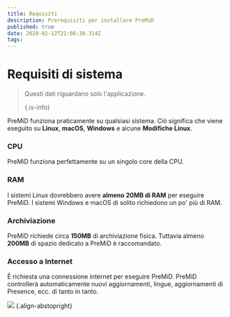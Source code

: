 ```yaml
---
title: Requisiti
description: Prerequisiti per installare PreMiD
published: true
date: 2020-02-12T22:08:39.314Z
tags:
---
```


# Requisiti di sistema

> Questi dati riguardano solo l'applicazione. 
> 
> {.is-info}

PreMiD funziona praticamente su qualsiasi sistema. Ciò significa che viene eseguito su **Linux**, **macOS**, **Windows** e alcune **Modifiche Linux**.

### CPU
PreMiD funziona perfettamente su un singolo core della CPU.

### RAM
I sistemi Linux dovrebbero avere **almeno 20MB di RAM** per eseguire PreMiD. I sistemi Windows e macOS di solito richiedono un po' più di RAM.

### Archiviazione
PreMiD richiede circa **150MB** di archiviazione fisica. Tuttavia almeno **200MB** di spazio dedicato a PreMiD è raccomandato.

### Accesso a Internet
È richiesta una connessione internet per eseguire PreMiD. PreMiD controllerà automaticamente nuovi aggiornamenti, lingue, aggiornamenti di Presence, ecc. di tanto in tanto.

![](https://a.icons8.com/ViUXyjOj/f4tFww/svg.svg) {.align-abstopright}